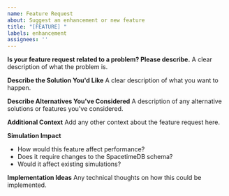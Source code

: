 ```yaml
---
name: Feature Request
about: Suggest an enhancement or new feature
title: "[FEATURE] "
labels: enhancement
assignees: ''
---
```


**Is your feature request related to a problem? Please describe.**
A clear description of what the problem is.

**Describe the Solution You'd Like**
A clear description of what you want to happen.

**Describe Alternatives You've Considered**
A description of any alternative solutions or features you've considered.

**Additional Context**
Add any other context about the feature request here.

**Simulation Impact**
- How would this feature affect performance?
- Does it require changes to the SpacetimeDB schema?
- Would it affect existing simulations?

**Implementation Ideas**
Any technical thoughts on how this could be implemented.